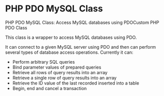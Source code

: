 # PHP PDO MySQL Class
PHP PDO MySQL Class: Access MySQL databases using PDOCustom PHP PDO Class

This class is a wrapper to access MySQL databases using PDO.

It can connect to a given MySQL server using PDO and then can perform several types of database access operations. Currently it can:

- Perform arbitrary SQL queries
- Bind parameter values of prepared queries
- Retrieve all rows of query results into an array
- Retrieve a single row of query results into an array
- Retrieve the ID value of the last recorded inserted into a table
- Begin, end and cancel a transaction
